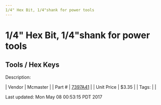 ```yaml
---
1/4" Hex Bit, 1/4"shank for power tools
---
```


# 1/4" Hex Bit, 1/4"shank for power tools
## Tools / Hex Keys
Description: 	 

| Vendor | Mcmaster | 
| Part # | [7397A41](https://www.mcmaster.com/#7397A41) | 
| Unit Price | $3.35 | 
| Tags: |  | 

Last updated: Mon May 08 00:53:15 PDT 2017